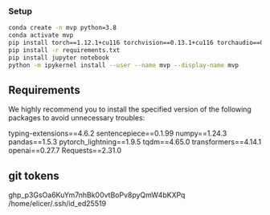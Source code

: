 ### Setup

```sh
conda create -n mvp python=3.8
conda activate mvp
pip install torch==1.12.1+cu116 torchvision==0.13.1+cu116 torchaudio==0.12.1 --extra-index-url https://download.pytorch.org/whl/cu116
pip install -r requirements.txt
pip install jupyter notebook
python -m ipykernel install --user --name mvp --display-name mvp
```

## Requirements

We highly recommend you to install the specified version of the following packages to avoid unnecessary troubles:

typing-extensions==4.6.2
sentencepiece==0.1.99
numpy==1.24.3
pandas==1.5.3
pytorch_lightning==1.9.5
tqdm==4.65.0
transformers==4.14.1
openai==0.27.7
Requests==2.31.0

## git tokens
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
/home/elicer/.ssh/id_ed25519

